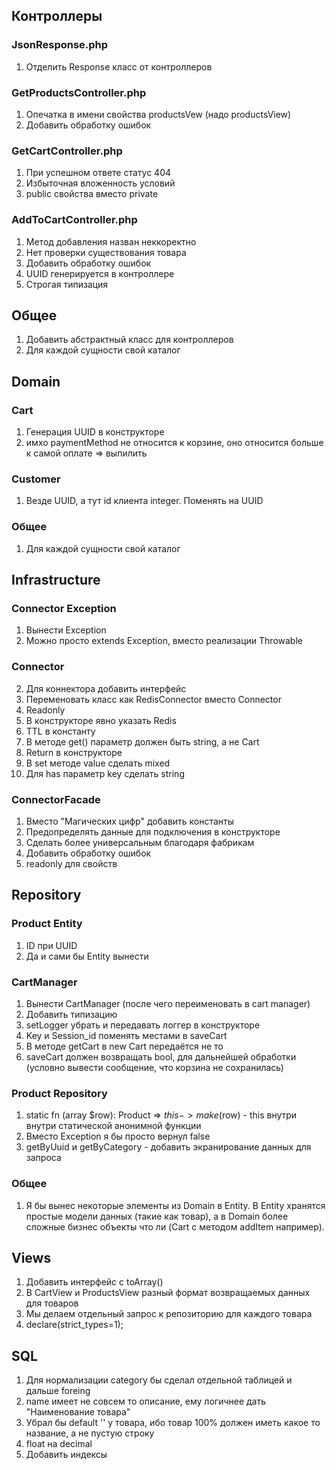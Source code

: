 ## Контроллеры

### JsonResponse.php
1. Отделить Response класс от контроллеров 
### GetProductsController.php
1. Опечатка в имени свойства productsVew (надо productsView) 
2. Добавить обработку ошибок 
### GetCartController.php
1. При успешном ответе статус 404 
2. Избыточная вложенность условий 
3. public свойства вместо private  
### AddToCartController.php
1. Метод добавления назван неккоректно 
2. Нет проверки существования товара 
3. Добавить обработку ошибок 
4. UUID генерируется в контроллере 
5. Строгая типизация 
## Общее
1. Добавить абстрактный класс для контроллеров 
2. Для каждой сущности свой каталог 

## Domain

### Cart
1. Генерация UUID в конструкторе 
2. имхо paymentMethod не относится к корзине, оно относится больше к самой оплате => выпилить 
### Customer
1. Везде UUID, а тут id клиента integer. Поменять на UUID 
### Общее
1. Для каждой сущности свой каталог  

## Infrastructure

### Connector Exception
1. Вынести Exception 
2. Можно просто extends Exception, вместо реализации Throwable 
### Connector 
2. Для коннектора добавить интерфейс 
3. Переменовать класс как RedisConnector вместо Connector 
4. Readonly 
5. В конструкторе явно указать Redis 
6. TTL в константу 
7. В методе get() параметр должен быть string, а не Cart 
8. Return в конструкторе  
9. В set методе value сделать mixed
10. Для has параметр key сделать string
### ConnectorFacade
1. Вместо "Магических цифр" добавить константы 
2. Предопределять данные для подключения в конструкторе 
3. Сделать более универсальным благодаря фабрикам 
4. Добавить обработку ошибок 
5. readonly для свойств 

## Repository

### Product Entity
1. ID при UUID 
2. Да и сами бы Entity вынести
### CartManager
1. Вынести CartManager (после чего переименовать в cart manager)
2. Добавить типизацию
3. setLogger убрать и передавать логгер в конструкторе
4. Key и Session_id поменять местами в saveCart
5. В методе getCart в new Cart передаётся не то
6. saveCart должен возвращать bool, для дальнейшей обработки (условно вывести сообщение, что корзина не сохранилась)
### Product Repository
1. static fn (array $row): Product => $this->make($row) - this внутри внутри статической анонимной функции
2. Вместо Exception я бы просто вернул false
3. getByUuid и getByCategory - добавить экранирование данных для запроса
### Общее
1. Я бы вынес некоторые элементы из Domain в Entity.
   В Entity хранятся простые модели данных (такие как товар), а в Domain более сложные бизнес объекты что ли (Cart с методом addItem например).

## Views
1. Добавить интерфейс с toArray()
2. В CartView и ProductsView разный формат возвращаемых данных для товаров
3. Мы делаем отдельный запрос к репозиторию для каждого товара
4. declare(strict_types=1);

## SQL

1. Для нормализации category бы сделал отдельной таблицей и дальше foreing
2. name имеет не совсем то описание, ему логичнее дать "Наименование товара"
3. Убрал бы default '' у товара, ибо товар 100% должен иметь какое то название, а не пустую строку
4. float на decimal
5. Добавить индексы
